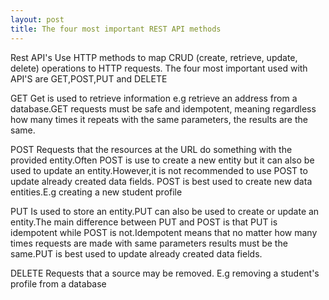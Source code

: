 ```yaml
---
layout: post
title: The four most important REST API methods
---
```


Rest API's Use HTTP methods to map CRUD (create, retrieve, update, delete) operations to HTTP requests.
The four most important used with API'S are GET,POST,PUT and DELETE

GET
Get is used to retrieve information e.g retrieve an address from a database.GET requests must be safe and idempotent,
meaning regardless how many times it repeats with the same parameters, the results are the same.

POST
Requests that the resources at the URL  do something with the provided entity.Often POST is use to create a new entity but
it can also be used to update an entity.However,it is not recommended to use POST to update already created data fields.
POST is best used to create new data entities.E.g creating a new student profile

PUT
Is used to store an entity.PUT can also be used to create or update an entity.The main difference between PUT and POST
is that PUT is idempotent while POST is not.Idempotent means that no matter how many times requests are made with same
parameters results must be the  same.PUT is best used to update already created data fields.

DELETE
Requests that a source may be removed. E.g removing a student's profile from a database



